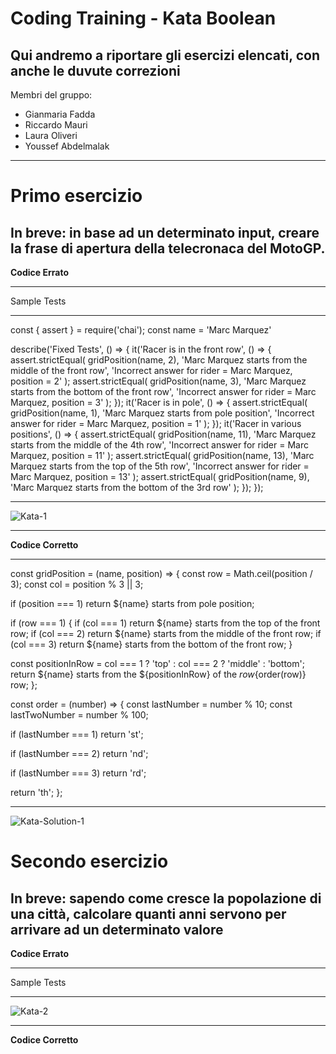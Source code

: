 <h1>Coding Training - Kata Boolean</h1>
<h2>Qui andremo a riportare gli esercizi elencati, con anche le duvute correzioni</h2>
<p>Membri del gruppo:</p>
<ul>
  <li>Gianmaria Fadda</li>
  <li>Riccardo Mauri</li>
  <li>Laura Oliveri</li>
  <li>Youssef Abdelmalak</li>
</ul>
<hr>
<h1>Primo esercizio</h1>
<h2>In breve: in base ad un determinato input, creare la frase di apertura della telecronaca del MotoGP.</h2>
<b>Codice Errato</b>
<hr>
<p>Sample Tests</p>
<hr>
<p>const { assert } = require('chai');
const name = 'Marc Marquez'

describe('Fixed Tests', () => {
  it('Racer is in the front row', () => {
    assert.strictEqual(
      gridPosition(name, 2),
      'Marc Marquez starts from the middle of the front row',
      'Incorrect answer for rider = Marc Marquez, position = 2'
    );
    assert.strictEqual(
      gridPosition(name, 3),
      'Marc Marquez starts from the bottom of the front row',
      'Incorrect answer for rider = Marc Marquez, position = 3'
    );
  });
  it('Racer is in pole', () => {
    assert.strictEqual(
      gridPosition(name, 1),
      'Marc Marquez starts from pole position',
      'Incorrect answer for rider = Marc Marquez, position = 1'
    );
  });
  it('Racer in various positions', () => {
    assert.strictEqual(
      gridPosition(name, 11),
      'Marc Marquez starts from the middle of the 4th row',
      'Incorrect answer for rider = Marc Marquez, position = 11'
    );
    assert.strictEqual(
      gridPosition(name, 13),
      'Marc Marquez starts from the top of the 5th row',
      'Incorrect answer for rider = Marc Marquez, position = 13'
    );
    assert.strictEqual(
      gridPosition(name, 9),
      'Marc Marquez starts from the bottom of the 3rd row'
    );
  });
});
</p>
<hr>
<img src="https://github.com/user-attachments/assets/9777256a-3345-4618-898d-22dc1b08a187" alt="Kata-1">
<hr>
<b>Codice Corretto</b>
<hr>
<p>const gridPosition = (name, position) => {
  const row = Math.ceil(position / 3);
  const col = position % 3 || 3;

  if (position === 1) 
    return ${name} starts from pole position;

  if (row === 1) {
    if (col === 1)
      return ${name} starts from the top of the front row;
    if (col === 2)
      return ${name} starts from the middle of the front row;
    if (col === 3)
      return ${name} starts from the bottom of the front row;
  }

  const positionInRow = col === 1 ? 'top' : col === 2 ? 'middle' : 'bottom';
  return ${name} starts from the ${positionInRow} of the ${row}${order(row)} row;
};

const order = (number) => {
  const lastNumber = number % 10;
  const lastTwoNumber = number % 100;

  if (lastNumber === 1) 
    return 'st';

  if (lastNumber === 2) 
    return 'nd';

  if (lastNumber === 3) 
    return 'rd';

  return 'th';
};</p>
<hr>
<img src="https://github.com/user-attachments/assets/977454a5-d7b8-4093-949a-48bf96b89d8f" alt="Kata-Solution-1">

<h1>Secondo esercizio</h1>
<h2>In breve: sapendo come cresce la popolazione di una città, calcolare quanti anni servono per arrivare ad un determinato valore</h2>
<b>Codice Errato</b>
<hr>
<p>Sample Tests</p>
<hr>
<img src="" alt="Kata-2">
<hr>
<b>Codice Corretto</b>
